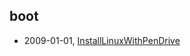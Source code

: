 ## boot
* 2009-01-01, [InstallLinuxWithPenDrive](../posts\2009-01-01-install-linux-with-usb-drive.md)